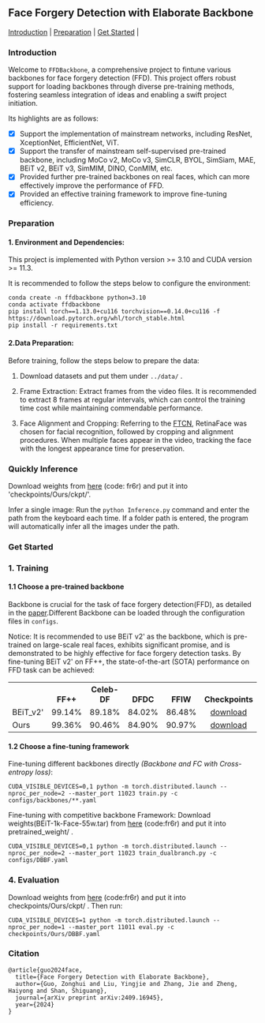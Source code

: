 ## Face Forgery Detection with Elaborate Backbone

[Introduction](#introduction) |
[Preparation](#Preparation) |
[Get Started](#get-started) |

### Introduction

Welcome to `FFDBackbone`, a comprehensive project to fintune various backbones for face forgery detection (FFD). This project offers robust support for loading backbones through diverse pre-training methods, fostering seamless integration of ideas and enabling a swift project initiation.

Its highlights are as follows:
- [x] Support the implementation of mainstream networks, including ResNet, XceptionNet, EfficientNet, ViT.
- [x] Support the transfer of mainstream self-supervised pre-trained backbone, including MoCo v2, MoCo v3, SimCLR, BYOL, SimSiam, MAE, BEiT v2, BEiT v3, SimMIM, DINO, ConMIM, etc.
- [x] Provided further pre-trained backbones on real faces, which can more effectively improve the performance of FFD.
- [x] Provided an effective training framework to improve fine-tuning efficiency. 

### Preparation

#### 1. Environment and Dependencies:

This project is implemented with Python version >= 3.10 and CUDA version >= 11.3.

It is recommended to follow the steps below to configure the environment:
```
conda create -n ffdbackbone python=3.10
conda activate ffdbackbone
pip install torch==1.13.0+cu116 torchvision==0.14.0+cu116 -f https://download.pytorch.org/whl/torch_stable.html
pip install -r requirements.txt
```

#### 2.Data Preparation:

Before training, follow the steps below to prepare the data:
1. Download datasets and put them under  `../data/` .
   
2. Frame Extraction: Extract frames from the video files. It is recommended to extract 8 frames at regular intervals, which can control the training time cost while maintaining commendable performance.
   
3. Face Alignment and Cropping: Referring to the [FTCN](https://github.com/yinglinzheng/FTCN), RetinaFace was chosen for facial recognition, followed by cropping and alignment procedures. When multiple faces appear in the video, tracking the face with the longest appearance time for preservation.

### Quickly Inference

Download weights from [here](https://pan.baidu.com/s/1EOgJeE4Gb4TAaxvSkhK4lw) (code: fr6r) and put it into 'checkpoints/Ours/ckpt/'.

Infer a single image: Run the ```python Inference.py``` command and enter the path from the keyboard each time. If a folder path is entered, the program will automatically infer all the images under the path.

### Get Started

### 1.  Training

#### 1.1 Choose a pre-trained backbone

Backbone is crucial for the task of face forgery detection(FFD), as detailed in the [paper](https://arxiv.org/abs/2409.16945).Different Backbone can be loaded through the configuration files in `configs`.

Notice: It is recommended to use BEiT v2' as the backbone, which is pre-trained on large-scale real faces, exhibits significant promise, and is demonstrated to be highly effective for face forgery detection tasks. By fine-tuning BEiT v2' on FF++, the state-of-the-art (SOTA) performance on FFD task can be achieved:

<table><tbody>
<!-- START TABLE -->
<!-- TABLE HEADER -->
<th valign="bottom"></th>
<th valign="bottom">FF++</th>
<th valign="bottom">Celeb-DF</th>
<th valign="bottom">DFDC</th>
<th valign="bottom">FFIW</th>
<th valign="bottom">Checkpoints</th>
<!-- TABLE BODY -->
<tr><td align="left">BEiT_v2'</td>
<td align="center">99.14%</td>
<td align="center">89.18%</td>
<td align="center">84.02%</td>
<td align="center">86.48%</td>
<td align="center"><a href="https://pan.baidu.com/s/1EOgJeE4Gb4TAaxvSkhK4lw">download</a></td>
<tr><td align="left">Ours</td>
<td align="center">99.36%</td>
<td align="center">90.46%</td>
<td align="center">84.90%</td>
<td align="center">90.97%</td>
<td align="center"><a href="https://pan.baidu.com/s/1EOgJeE4Gb4TAaxvSkhK4lw">download</a></td>
</tbody></table>

#### 1.2 Choose a fine-tuning framework


Fine-tuning different backbones directly *(Backbone and FC with Cross-entropy loss)*:
```
CUDA_VISIBLE_DEVICES=0,1 python -m torch.distributed.launch --nproc_per_node=2 --master_port 11023 train.py -c configs/backbones/**.yaml
```

Fine-tuning with competitive backbone Framework:
Download weights(BEiT-1k-Face-55w.tar) from [here](https://pan.baidu.com/s/1EOgJeE4Gb4TAaxvSkhK4lw) (code:fr6r) and put it into pretrained_weight/ . 

```
CUDA_VISIBLE_DEVICES=0,1 python -m torch.distributed.launch --nproc_per_node=2 --master_port 11023 train_dualbranch.py -c configs/DBBF.yaml
```
### 4. Evaluation

Download weights from [here](https://pan.baidu.com/s/1EOgJeE4Gb4TAaxvSkhK4lw) (code:fr6r) and put it into checkpoints/Ours/ckpt/ . Then run:

```
CUDA_VISIBLE_DEVICES=1 python -m torch.distributed.launch --nproc_per_node=1 --master_port 11011 eval.py -c checkpoints/Ours/DBBF.yaml
```

### Citation

```
@article{guo2024face,
  title={Face Forgery Detection with Elaborate Backbone},
  author={Guo, Zonghui and Liu, Yingjie and Zhang, Jie and Zheng, Haiyong and Shan, Shiguang},
  journal={arXiv preprint arXiv:2409.16945},
  year={2024}
}
```
